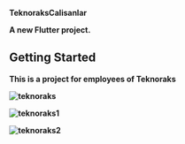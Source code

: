 <b>TeknoraksCalisanlar<b>

A new Flutter project.

## Getting Started
This is a project for employees of Teknoraks

![teknoraks](https://user-images.githubusercontent.com/71450016/113397977-8e870680-93a6-11eb-828e-189407c23d00.png)

![teknoraks1](https://user-images.githubusercontent.com/71450016/113397979-8fb83380-93a6-11eb-80ec-b0c742d1b5c2.png)

![teknoraks2](https://user-images.githubusercontent.com/71450016/113397980-9050ca00-93a6-11eb-97cb-05b9d253ca5c.png)
